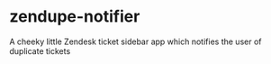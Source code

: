 # zendupe-notifier
A cheeky little Zendesk ticket sidebar app which notifies the user of duplicate tickets
